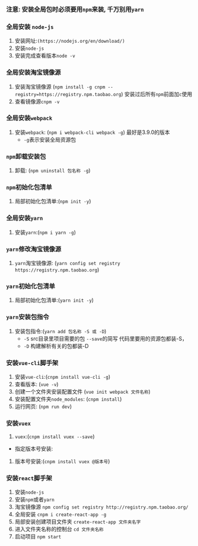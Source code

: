 ### 注意: 安装全局包时必须要用`npm`来装, 千万别用`yarn`

### 全局安装 `node-js`
1. 安装网址:`(https://nodejs.org/en/download/)`
2. 安装`node-js`
3. 安装完成查看版本`node -v`

### 全局安装淘宝镜像源
1. 安装淘宝镜像源 (`npm install -g cnpm --registry=https://registry.npm.taobao.org`)  安装过后所有`npm`前面加`c`使用
2. 查看镜像源`cnpm -v`

### 全局安装`webpack`
1. 安装`webpack`: (`npm i webpack-cli webpack -g`)  最好是3.9.0的版本
	- `-g`表示安装全局资源包

### `npm`卸载安装包
1. 卸载: (`npm uninstall 包名称 -g`)

### `npm`初始化包清单
1. 局部初始化包清单:(`npm init -y`) 

### 全局安装`yarn`
1. 安装`yarn`:(`npm i yarn -g`)

### `yarn`修改淘宝镜像源
1. `yarn`淘宝镜像源: (`yarn config set registry https://registry.npm.taobao.org`)

### `yarn`初始化包清单
1. 局部初始化包清单:(`yarn init -y`)

### `yarn`安装包指令
1. 安装包指令:(`yarn add 包名称 -S 或 -D`)
	- `-S` src目录里项目需要的包 `--save`的简写 代码里要用的资源包都装-S，
	- `-D` 构建解析有关的包都装-D

### 安装`vue-cli`脚手架
1. 安装`vue-cli`:(`cnpm install vue-cli -g`) 
2. 查看版本: (`vue -v`) 
3. 创建一个文件夹安装配置文件 (`vue init webpack 文件名称`)
4. 安装配置文件夹`node_modules`: (`cnpm install`)
5. 运行网页: (`npm run dev`)

### 安装`vuex`
1. `vuex`:(`cnpm install vuex --save`)
* 指定版本号安装:
1. 版本号安装:(`cnpm install vuex @版本号`)

### 安装`react`脚手架
1. 安装`node-js`
2. 安装`npm`或者`yarn`
3. 淘宝镜像源 `npm config set registry http://registry.npm.taobao.org/`
4. 全局安装 `cnpm i create-react-app -g`
5. 局部安装创建项目文件夹 `create-react-app 文件夹名字` 
6. 进入文件夹名称的控制台  `cd 文件夹名称`
7. 启动项目 `npm start`
